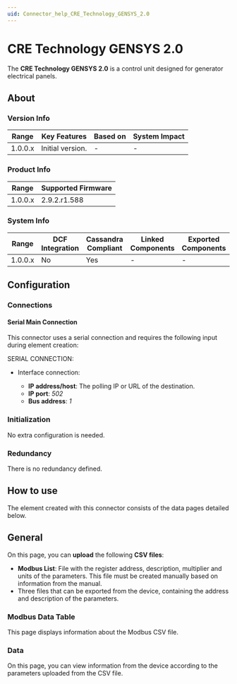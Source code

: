 ```yaml
---
uid: Connector_help_CRE_Technology_GENSYS_2.0
---
```


# CRE Technology GENSYS 2.0

The **CRE Technology GENSYS 2.0** is a control unit designed for generator electrical panels.

## About

### Version Info

| Range     | Key Features     | Based on     | System Impact     |
|-----------|------------------|--------------|-------------------|
| 1.0.0.x   | Initial version. | -            | -                 |

### Product Info

| Range     | Supported Firmware     |
|-----------|------------------------|
| 1.0.0.x   | 2.9.2.r1.588           |

### System Info

| Range     | DCF Integration     | Cassandra Compliant     | Linked Components     | Exported Components     |
|-----------|---------------------|-------------------------|-----------------------|-------------------------|
| 1.0.0.x   | No                  | Yes                     | -                     | -                       |

## Configuration

### Connections

#### Serial Main Connection

This connector uses a serial connection and requires the following input during element creation:

SERIAL CONNECTION:

- Interface connection:

  - **IP address/host**: The polling IP or URL of the destination.
  - **IP port**: *502*
  - **Bus address**: *1*

### Initialization

No extra configuration is needed.

### Redundancy

There is no redundancy defined.

## How to use

The element created with this connector consists of the data pages detailed below.

## General

On this page, you can **upload** the following **CSV files**:

- **Modbus List**: File with the register address, description, multiplier and units of the parameters. This file must be created manually based on information from the manual.
- Three files that can be exported from the device, containing the address and description of the parameters.

### Modbus Data Table

This page displays information about the Modbus CSV file.

### Data

On this page, you can view information from the device according to the parameters uploaded from the CSV file.
